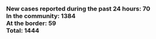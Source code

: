 ### New cases reported during the past 24 hours: 70<br/>In the community: 1384<br/>At the border: 59<br/>Total: 1444